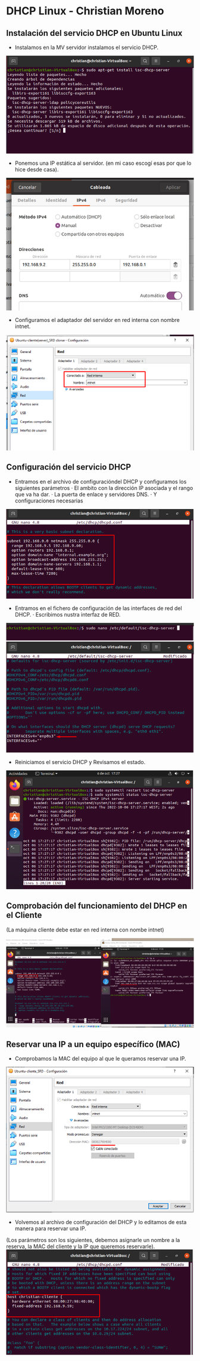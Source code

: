 # DHCP Linux - Christian Moreno #
## Instalación del servicio DHCP en Ubuntu Linux ##

 - Instalamos en la MV servidor instalamos el servicio DHCP.

![image](https://github.com/christianjmx/SRD_christian/blob/main/Tema%202/DHCP%20Linux/IMG/1.1.png)

 - Ponemos una IP estática al servidor. (en mi caso escogí esas por que lo hice desde casa).

![image](https://github.com/christianjmx/SRD_christian/blob/main/Tema%202/DHCP%20Linux/IMG/1.2.png)

 - Configuramos el adaptador del servidor en red interna con nombre intnet.

![image](https://github.com/christianjmx/SRD_christian/blob/main/Tema%202/DHCP%20Linux/IMG/1.3.png)

## Configuración del servicio DHCP ##

 - Entramos en el archivo de configuracióndel DHCP y configuramos los siguientes parámetros
    · El ambito con la dirección IP asociada y el rango que va ha dar.
    · La puerta de enlace y servidores DNS.
    · Y configuraciones necesarias 
    
![image](https://github.com/christianjmx/SRD_christian/blob/main/Tema%202/DHCP%20Linux/IMG/1.4.png)

  - Entramos en el fichero de configuración de las interfaces de red del DHCP.
     · Escribimos nustra interfaz de RED.

![image](https://github.com/christianjmx/SRD_christian/blob/main/Tema%202/DHCP%20Linux/IMG/1.5.png)
![image](https://github.com/christianjmx/SRD_christian/blob/main/Tema%202/DHCP%20Linux/IMG/1.6.png)

  - Reiniciamos el servicio DHCP y Revisamos el estado.

![image](https://github.com/christianjmx/SRD_christian/blob/main/Tema%202/DHCP%20Linux/IMG/1.7.png)

## Comprobación del funcionamiento del DHCP en el Cliente ##

 (La máquina cliente debe estar en red interna con nombe intnet)
 
![image](https://github.com/christianjmx/SRD_christian/blob/main/Tema%202/DHCP%20Linux/IMG/1.8.png)

## Reservar una IP a un equipo específico (MAC) ##

  - Comprobamos la MAC del equipo al que le queramos reservar una IP.
  
![image](https://github.com/christianjmx/SRD_christian/blob/main/Tema%202/DHCP%20Linux/IMG/1.9.png)

  - Volvemos al archivo de configuración del DHCP y lo editamos de esta manera para reservar una IP.
 
 (Los parámetros son los siguientes, debemos asignarle un nombre a la reserva, la MAC del cliente y la 
  IP que queremos reservarle).
![image](https://github.com/christianjmx/SRD_christian/blob/main/Tema%202/DHCP%20Linux/IMG/2.0.png)


  






















